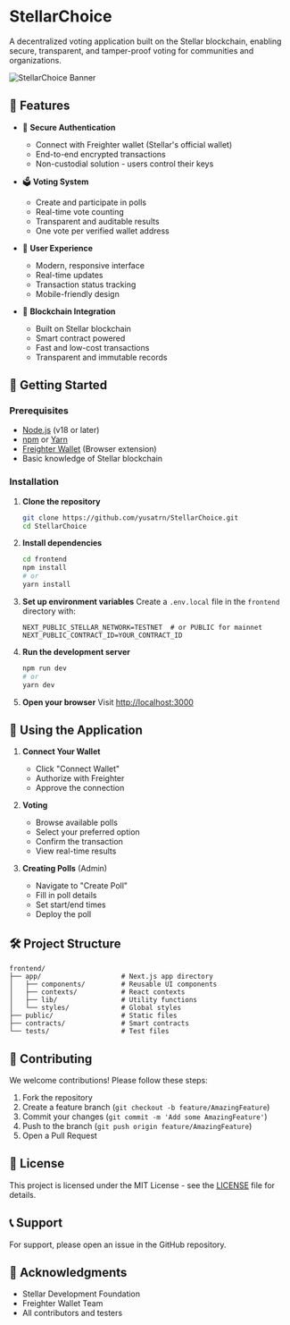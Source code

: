 # StellarChoice

A decentralized voting application built on the Stellar blockchain, enabling secure, transparent, and tamper-proof voting for communities and organizations.

![StellarChoice Banner](https://via.placeholder.com/1200x400/1e293b/ffffff?text=StellarChoice+Voting+Platform)

## 🌟 Features

- 🔐 **Secure Authentication**
  - Connect with Freighter wallet (Stellar's official wallet)
  - End-to-end encrypted transactions
  - Non-custodial solution - users control their keys

- 🗳️ **Voting System**
  - Create and participate in polls
  - Real-time vote counting
  - Transparent and auditable results
  - One vote per verified wallet address

- 🚀 **User Experience**
  - Modern, responsive interface
  - Real-time updates
  - Transaction status tracking
  - Mobile-friendly design

- 🔗 **Blockchain Integration**
  - Built on Stellar blockchain
  - Smart contract powered
  - Fast and low-cost transactions
  - Transparent and immutable records

## 🚀 Getting Started

### Prerequisites

- [Node.js](https://nodejs.org/) (v18 or later)
- [npm](https://www.npmjs.com/) or [Yarn](https://yarnpkg.com/)
- [Freighter Wallet](https://www.freighter.app/) (Browser extension)
- Basic knowledge of Stellar blockchain

### Installation

1. **Clone the repository**
   ```bash
   git clone https://github.com/yusatrn/StellarChoice.git
   cd StellarChoice
   ```

2. **Install dependencies**
   ```bash
   cd frontend
   npm install
   # or
   yarn install
   ```

3. **Set up environment variables**
   Create a `.env.local` file in the `frontend` directory with:
   ```env
   NEXT_PUBLIC_STELLAR_NETWORK=TESTNET  # or PUBLIC for mainnet
   NEXT_PUBLIC_CONTRACT_ID=YOUR_CONTRACT_ID
   ```

4. **Run the development server**
   ```bash
   npm run dev
   # or
   yarn dev
   ```

5. **Open your browser**
   Visit [http://localhost:3000](http://localhost:3000)

## 📱 Using the Application

1. **Connect Your Wallet**
   - Click "Connect Wallet"
   - Authorize with Freighter
   - Approve the connection

2. **Voting**
   - Browse available polls
   - Select your preferred option
   - Confirm the transaction
   - View real-time results

3. **Creating Polls** (Admin)
   - Navigate to "Create Poll"
   - Fill in poll details
   - Set start/end times
   - Deploy the poll

## 🛠️ Project Structure

```
frontend/
├── app/                    # Next.js app directory
│   ├── components/         # Reusable UI components
│   ├── contexts/           # React contexts
│   ├── lib/                # Utility functions
│   └── styles/             # Global styles
├── public/                 # Static files
├── contracts/              # Smart contracts
└── tests/                  # Test files
```

## 🤝 Contributing

We welcome contributions! Please follow these steps:

1. Fork the repository
2. Create a feature branch (`git checkout -b feature/AmazingFeature`)
3. Commit your changes (`git commit -m 'Add some AmazingFeature'`)
4. Push to the branch (`git push origin feature/AmazingFeature`)
5. Open a Pull Request

## 📜 License

This project is licensed under the MIT License - see the [LICENSE](LICENSE) file for details.

## 📞 Support

For support, please open an issue in the GitHub repository.

## 🙏 Acknowledgments

- Stellar Development Foundation
- Freighter Wallet Team
- All contributors and testers
